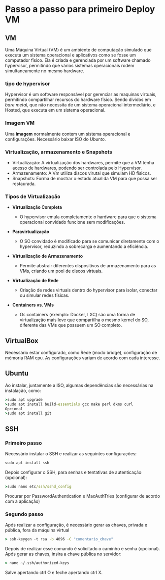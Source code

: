 # Passo a passo para primeiro Deploy VM
## VM
Uma Máquina Virtual (VM) é um ambiente de computação simulado que executa um sistema operacional e aplicativos como se fosse um computador físico. Ela é criada e gerenciada por um software chamado hypervisor, permitindo que vários sistemas operacionais rodem simultaneamente no mesmo hardware.
### **tipo de hypervisor**
Hypervisor é um software responsável por gerenciar as maquinas virtuais, permitindo compartilhar recursos do hardware físico. Sendo dividos em _bare metal_, que não necessita de um sistema operacional intermediário, e Hosted, que executa em um sistema operacional.

### Imagem VM
Uma __imagem__ normalmente contem um sistema operacional e configurações. Necessário baixar ISO do Ubunto.

### Virtualização, armazenamento e Snapshots
- Virtualização: A virtualização dos hardwares, permite que a VM tenha acesso de hardwares, podendo ser controlada pelo Hypervisor.
- Armazenamento: A Vm utiliza discos virutal que simulam HD físicos.
- Snapshots: Forma de mostrar o estado atual da VM para que possa ser restaurada.

### Tipos de Virtualização
- **Virtualização Completa**
    - O hypervisor emula completamente o hardware para que o sistema operacional convidado funcione sem modificações.

- **Paravirtualização**
    - O SO convidado é modificado para se comunicar diretamente com o hypervisor, reduzindo a sobrecarga e aumentando a eficiência.

- **Virtualização de Armazenamento**
    - Permite abstrair diferentes dispositivos de armazenamento para as VMs, criando um pool de discos virtuais.

- **Virtualização de Rede**
    - Criação de redes virtuais dentro do hypervisor para isolar, conectar ou simular redes físicas.

- **Containers vs. VMs**
    - Os containers (exemplo: Docker, LXC) são uma forma de virtualização mais leve que compartilha o mesmo kernel do SO, diferente das VMs que possuem um SO completo.

## VirtualBox
Necessário estar configurado, como Rede (modo bridge), configuração de mémoria RAM cpu. As configurações variam de acordo com cada interesse.

## Ubuntu
Ao instalar, juntamente a ISO, algumas dependências são necessárias na instalação, como:
```cmd
>sudo apt upgrade
>sudo apt install build-essentials gcc make perl dkms curl
Opcional
>sudo apt install git
```
## SSH
### Primeiro passo
Necessário instalar o SSH e realizar as seguintes configurações:
```cmd
sudo apt install ssh
```
Depois configurar o SSH, para senhas e tentativas de autenticação (opcional):
```cmd
>sudo nano etc/ssh/sshd_config
```
Procurar por PasswordAuthentication e MaxAuthTries (configurar de acordo com a aplicação)

### Segundo passo
Após realizar a configuração, é necessário gerar as chaves, privada e pública, fora da máquina virtual
```cmd
> ssh-keygen -t rsa -b 4096 -C "comentario_chave"
```
Depois de realizar esse comando é solicitado o caminho e senha (opcional). Após gerar as chaves, insira a chave pública no servidor:
```cmd
> nano ~/.ssh/authorized-keys
```
Salve apertando ctrl O e feche apertando ctrl X.

